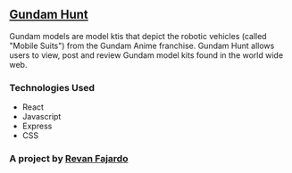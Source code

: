 ## [Gundam Hunt](https://gundam-hunt.herokuapp.com/)

Gundam models are model ktis that depict the robotic vehicles (called "Mobile Suits") from the Gundam Anime franchise. Gundam Hunt allows users to view, post and review Gundam model kits found in the world wide web.

### Technologies Used
* React
* Javascript
* Express
* CSS

### A project by [Revan Fajardo](https://www.linkedin.com/in/john-elijah-revan-fajardo-33a189a3)
